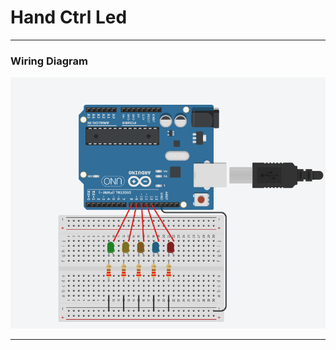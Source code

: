 # Hand Ctrl Led

---

### Wiring Diagram

![Circuit Diagram](/src/wiring%20diagram/circuit.png)

---
